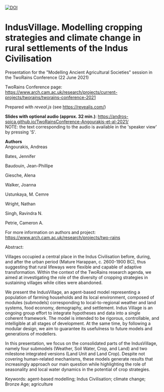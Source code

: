 [![DOI]()]()

# IndusVillage. Modelling cropping strategies and climate change in rural settlements of the Indus Civilisation
Presentation for the "Modelling Ancient Agricultural Societies" session in the TwoRains Conference (22 June 2021)

TwoRains Conference page: https://www.arch.cam.ac.uk/research/projects/current-projects/tworains/tworains-conference-2021

Prepared with *reveal.js* (see https://revealjs.com/)

**Slides with optional audio (approx. 32 min.)**: https://andros-spica.github.io/TwoRainsConference-Angourakis-et-al-2021/  
NOTE: the text corresponding to the audio is available in the 'speaker view' by pressing 'S'. 

**Authors**  
Angourakis, Andreas

Bates, Jennifer

Baudouin, Jean-Phillipe

Giesche, Alena

Walker, Joanna

Ustunkaya, M. Cemre 

Wright, Nathan

Singh, Ravindra N. 

Petrie, Cameron A.

For more information on authors and project: https://www.arch.cam.ac.uk/research/projects/two-rains

Abstract:

Villages occupied a central place in the Indus Civilisation before, during, and after the urban period (Mature Harappan, c. 2600-1900 BC), thus suggesting that rural lifeways were flexible and capable of adaptive transformation. Within the context of the TwoRains research agenda, we aimed at investigating the role of the diversity of cropping strategies in sustaining villages while cities were abandoned.

We present the IndusVillage, an agent-based model representing a population of farming households and its local environment, composed of modules (submodels) corresponding to local-to-regional weather and land systems, food economy, demography, and settlement. Indus Village is an ongoing group effort to integrate hypotheses and data into a single coherent framework. The model is intended to be rigorous, controllable, and intelligible at all stages of development. At the same time, by following a modular design, we aim to guarantee its usefulness to future models and generations of modellers.

In this presentation, we focus on the consolidated parts of the IndusVillage, namely four submodels (Weather, Soil Water, Crop, and Land) and two milestone integrated versions (Land Unit and Land Crop). Despite not covering human-related mechanisms, these models generate results that increasingly approach our main question while highlighting the role of seasonality and local water dynamics in the potential of crop strategies.


Keywords: agent-based modelling; Indus Civilisation; climate change; Bronze Age; agriculture
